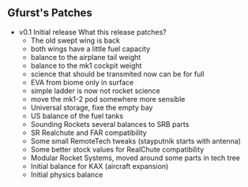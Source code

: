 ## Gfurst's Patches ##

* v0.1 Initial release
  What this release patches?
  * The old swept wing is back
  * both wings have a little fuel capacity
  * balance to the airplane tail weight
  * balance to the mk1 cockpit weight
  * science that should be transmited now can be for full
  * EVA from biome only in surface
  * simple ladder is now not rocket science
  * move the mk1-2 pod somewhere more sensible
  * Universal storage, fixe the empty bay
  * US balance of the fuel tanks
  * Sounding Rockets several balances to SRB parts
  * SR Realchute and FAR compatibility
  * Some small RemoteTech tweaks (stayputnik starts with antenna)
  * Some better stock values for RealChute compatibility
  * Modular Rocket Systems, moved around some parts in tech tree
  * Initial balance for KAX (aircraft expansion)
  * Initial physics balance
